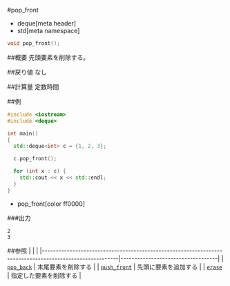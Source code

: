 #pop_front
* deque[meta header]
* std[meta namespace]

```cpp
void pop_front();
```

##概要
先頭要素を削除する。


##戻り値
なし


##計算量
定数時間


##例
```cpp
#include <iostream>
#include <deque>

int main()
{
  std::deque<int> c = {1, 2, 3};

  c.pop_front();

  for (int x : c) {
    std::cout << x << std::endl;
  }
}
```
* pop_front[color ff0000]

###出力
```
2
3
```

##参照
| | |
|---------------------------------------------------------------------------------------------------------|-----------------------------------|
| [`pop_back`](./pop_back.md) | 末尾要素を削除する |
| [`push_front`](./push_front.md) | 先頭に要素を追加する |
| [`erase`](./erase.md) | 指定した要素を削除する |


